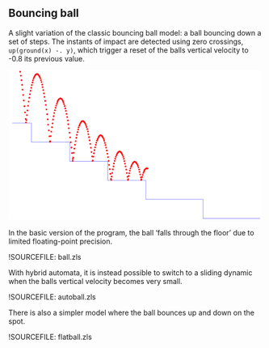 ## Bouncing ball ##

A slight variation of the classic bouncing ball model: a ball bouncing down
a set of steps. The instants of impact are detected using zero crossings,
`up(ground(x) -. y)`, which trigger a reset of the balls vertical velocity
to -0.8 its previous value.

![Screenshot](img/bouncingball.png "Screenshot")

In the basic version of the program, the ball ‘falls through the floor’
due to limited floating-point precision.

!SOURCEFILE: ball.zls

With hybrid automata, it is instead possible to switch to a sliding dynamic
when the balls vertical velocity becomes very small.

!SOURCEFILE: autoball.zls

There is also a simpler model where the ball bounces up and down on the
spot.

!SOURCEFILE: flatball.zls

